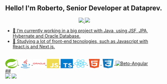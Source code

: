 ## Hello! I'm Roberto, Senior Developer at Dataprev.
<div align="center">
  <a href="https://github.com/betosan83">
  <img height="180em" src="https://github-readme-stats.vercel.app/api?username=betosan83&show_icons=true&theme=dracula&include_all_commits=true&count_private=true"/>
  <img height="180em" src="https://github-readme-stats.vercel.app/api/top-langs/?username=betosan83&layout=compact&langs_count=7&theme=dracula"/>
</div>

- 🔭 I’m currently working in a big project with Java, using JSF, JPA, Hybernate and Oracle Database.
- 🌱 Studying a lot of front-end tecnologies, such as Javascript with React.js and Next.js.


<div style="display: inline_block"><br>
  <img align="center" alt="Beto-Spring" height="30" width="40" src="https://raw.githubusercontent.com/devicons/devicon/master/icons/spring/spring-original.svg">
  <img align="center" alt="Beto-Java" height="30" width="40" src="https://raw.githubusercontent.com/devicons/devicon/master/icons/java/java-original.svg">
  <img align="center" alt="Beto-Oracle" height="30" width="40" src="https://raw.githubusercontent.com/devicons/devicon/master/icons/oracle/oracle-original.svg">
  <img align="center" alt="Beto-Js" height="30" width="40" src="https://raw.githubusercontent.com/devicons/devicon/master/icons/javascript/javascript-plain.svg">
  <img align="center" alt="Beto-Ts" height="30" width="40" src="https://raw.githubusercontent.com/devicons/devicon/master/icons/typescript/typescript-plain.svg">
  <img align="center" alt="Beto-React" height="30" width="40" src="https://raw.githubusercontent.com/devicons/devicon/master/icons/react/react-original.svg">
  <img align="center" alt="Beto-HTML" height="30" width="40" src="https://raw.githubusercontent.com/devicons/devicon/master/icons/html5/html5-original.svg">
  <img align="center" alt="Beto-CSS" height="30" width="40" src="https://raw.githubusercontent.com/devicons/devicon/master/icons/css3/css3-original.svg">
  <img align="center" alt="Beto-Angular" height="30" width="40" src="https://cdn.jsdelivr.net/gh/devicons/devicon/icons/angularjs/angularjs-original.svg">
</div>
##
<div> 
    <a href="https://www.linkedin.com/in/roberto-boscolo-figueredo/" target="_blank"><img src="https://img.shields.io/badge/-LinkedIn-%230077B5?style=for-the-badge&logo=linkedin&logoColor=white" target="_blank"></a> 
    <a href = "mailto:beto.boscolo@gmail.com"><img src="https://img.shields.io/badge/-Gmail-%23333?style=for-the-badge&logo=gmail&logoColor=white" target="_blank"></a>
</div>

<br><br>
